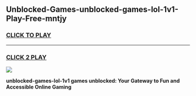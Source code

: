 
## Unblocked-Games-unblocked-games-lol-1v1-Play-Free-mntjy
<h3>
<a href="https://premium76.site?title=unblocked-games-lol-1v1&ref=18A1">CLICK TO PLAY</a></h3>
<hr>

<h3>
<a href="https://premium76.site?title=unblocked-games-lol-1v1&ref=18A1">CLICK 2 PLAY</a>
  
</h3>

<a href="https://premium76.site?title=unblocked-games-lol-1v1&ref=18A1"><img src="https://clearcache.store/games.png"></a>


**unblocked-games-lol-1v1 games unblocked: Your Gateway to Fun and Accessible Online Gaming**
